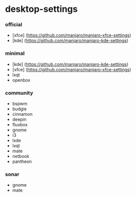 desktop-settings
================

### official

* [xfce] (https://github.com/manjaro/manjaro-xfce-settings)
* [kde] (https://github.com/manjaro/manjaro-kde-settings)

### minimal

* [kde] (https://github.com/manjaro/manjaro-kde-settings)
* [xfce] (https://github.com/manjaro/manjaro-xfce-settings)
* lxqt
* openbox

### community

* bspwm
* budgie
* cinnamon
* deepin
* fluxbox
* gnome
* i3
* lxde
* lxqt
* mate
* netbook
* pantheon

### sonar

* gnome
* mate
